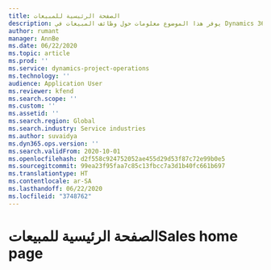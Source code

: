 ```yaml
---
title: الصفحة الرئيسية للمبيعات
description: يوفر هذا الموضوع معلومات حول وظائف المبيعات في Dynamics 365 Project operations.
author: rumant
manager: AnnBe
ms.date: 06/22/2020
ms.topic: article
ms.prod: ''
ms.service: dynamics-project-operations
ms.technology: ''
audience: Application User
ms.reviewer: kfend
ms.search.scope: ''
ms.custom: ''
ms.assetid: ''
ms.search.region: Global
ms.search.industry: Service industries
ms.author: suvaidya
ms.dyn365.ops.version: ''
ms.search.validFrom: 2020-10-01
ms.openlocfilehash: d2f558c924752052ae455d29d53f87c72e99b0e5
ms.sourcegitcommit: 99ea23f95faa7c85c13fbcc7a3d1b40fc661b697
ms.translationtype: HT
ms.contentlocale: ar-SA
ms.lasthandoff: 06/22/2020
ms.locfileid: "3748762"
---
```

# <a name="sales-home-page"></a><span data-ttu-id="a6724-103">الصفحة الرئيسية للمبيعات</span><span class="sxs-lookup"><span data-stu-id="a6724-103">Sales home page</span></span>
